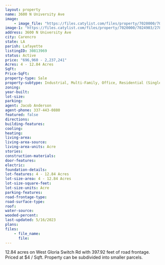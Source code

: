 ```yaml
---
layout: property
name: 3600 N University Ave
image:
    - image_file: "https://files.catylist.com/files/property/7020000/7024903/27852974_Full_Outline___3600_N_University_Ave___JacobJeffBrax.png"
image-1: "https://files.catylist.com/files/property/7020000/7024903/27844150_Aerial__3600_N_University_Ave___12.84_Acres___JacobJeffBrax.png"
address: 3600 N University Ave
city: Carencro
state: LA
parish: Lafayette
listingID: 30813969
status: Active
price: "696,960 - 2,237,241"
Acres: 4 - 12.84 Acres
SqFt:
Price-SqFt:
property-type: Sale
property-subtype: Industrial, Multi-Family, Office, Residential (Single Family), Retail, Self Storage
zoning:
year-built:
lot-size:
parking:
agent: Jacob Anderson
agent-phone: 337-443-0880
featured: false
directions:
building-features:
cooling:
heating:
living-area:
living-area-source:
living-area-units: Acre
stories:
construction-materials:
door-features:
electric:
foundation-details:
lot-features: 4 - 12.84 Acres
lot-size-area: 4 - 12.84 Acres
lot-size-square-feet:
lot-size-units: Acre
parking-features:
road-frontage-type:
road-surface-type:
roof:
water-source:
wooded-percent:
last-updated: 5/16/2023
plans:
files:
    - file_name:
      file:
---
```

12.84 acres on West Gloria Switch Rd with 397.92 feet of road frontage. Priced at $4 / Sqft. Property can be subdivided into smaller parcels.
